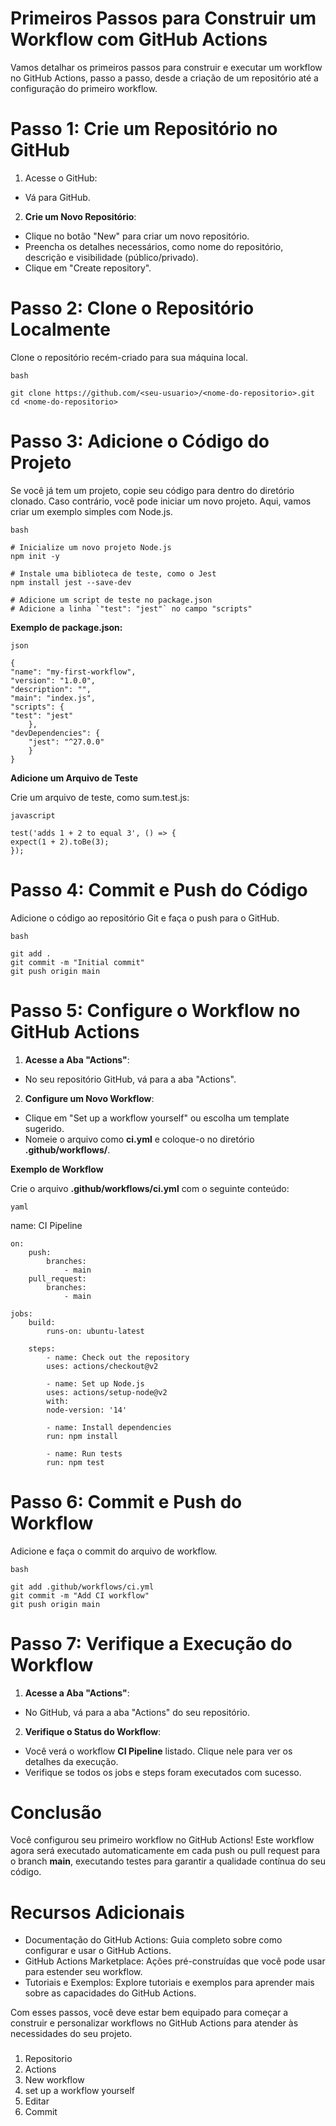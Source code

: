 # Primeiros Passos para Construir um Workflow com GitHub Actions

Vamos detalhar os primeiros passos para construir e executar um workflow no GitHub Actions, passo a passo, desde a criação de um repositório até a configuração do primeiro workflow.

# Passo 1: Crie um Repositório no GitHub

1. Acesse o GitHub:
 - Vá para GitHub.

2. **Crie um Novo Repositório**:
 - Clique no botão "New" para criar um novo repositório.
 - Preencha os detalhes necessários, como nome do repositório, descrição e visibilidade (público/privado).
 - Clique em "Create repository".

# Passo 2: Clone o Repositório Localmente

Clone o repositório recém-criado para sua máquina local.

    bash

    git clone https://github.com/<seu-usuario>/<nome-do-repositorio>.git
    cd <nome-do-repositorio>

# Passo 3: Adicione o Código do Projeto

Se você já tem um projeto, copie seu código para dentro do diretório clonado. Caso contrário, você pode iniciar um novo projeto. Aqui, vamos criar um exemplo simples com Node.js.

    bash

    # Inicialize um novo projeto Node.js
    npm init -y

    # Instale uma biblioteca de teste, como o Jest
    npm install jest --save-dev

    # Adicione um script de teste no package.json
    # Adicione a linha `"test": "jest"` no campo "scripts"

**Exemplo de package.json:**

    json

    {
    "name": "my-first-workflow",
    "version": "1.0.0",
    "description": "",
    "main": "index.js",
    "scripts": {
    "test": "jest"
        },
    "devDependencies": {
        "jest": "^27.0.0"
        }
    }

**Adicione um Arquivo de Teste**

Crie um arquivo de teste, como sum.test.js:

    javascript

    test('adds 1 + 2 to equal 3', () => {
    expect(1 + 2).toBe(3);
    });

# Passo 4: Commit e Push do Código

Adicione o código ao repositório Git e faça o push para o GitHub.

    bash

    git add .
    git commit -m "Initial commit"
    git push origin main

# Passo 5: Configure o Workflow no GitHub Actions

1. **Acesse a Aba "Actions"**:
 - No seu repositório GitHub, vá para a aba "Actions".

2. **Configure um Novo Workflow**:
 - Clique em "Set up a workflow yourself" ou escolha um template sugerido.
 - Nomeie o arquivo como **ci.yml** e coloque-o no diretório **.github/workflows/**.

**Exemplo de Workflow**

Crie o arquivo **.github/workflows/ci.yml** com o seguinte conteúdo:

    yaml

name: CI Pipeline

    on:
        push:
            branches:
                - main
        pull_request:
            branches:
                - main

    jobs:
        build:
            runs-on: ubuntu-latest

        steps:
            - name: Check out the repository
            uses: actions/checkout@v2

            - name: Set up Node.js
            uses: actions/setup-node@v2
            with:
            node-version: '14'

            - name: Install dependencies
            run: npm install

            - name: Run tests
            run: npm test

# Passo 6: Commit e Push do Workflow

Adicione e faça o commit do arquivo de workflow.

    bash

    git add .github/workflows/ci.yml
    git commit -m "Add CI workflow"
    git push origin main

# Passo 7: Verifique a Execução do Workflow

1. **Acesse a Aba "Actions"**:
 - No GitHub, vá para a aba "Actions" do seu repositório.

2. **Verifique o Status do Workflow**:
 - Você verá o workflow **CI Pipeline** listado. Clique nele para ver os detalhes da execução.
 - Verifique se todos os jobs e steps foram executados com sucesso.

# Conclusão

Você configurou seu primeiro workflow no GitHub Actions! Este workflow agora será executado automaticamente em cada push ou pull request para o branch **main**, executando testes para garantir a qualidade contínua do seu código.

# Recursos Adicionais

 - Documentação do GitHub Actions: Guia completo sobre como configurar e usar o GitHub Actions.
 - GitHub Actions Marketplace: Ações pré-construídas que você pode usar para estender seu workflow.
 - Tutoriais e Exemplos: Explore tutoriais e exemplos para aprender mais sobre as capacidades do GitHub Actions.

Com esses passos, você deve estar bem equipado para começar a construir e personalizar workflows no GitHub Actions para atender às necessidades do seu projeto.

###

1. Repositorio
2. Actions
3. New workflow
4. set up a workflow yourself
5. Editar
6. Commit